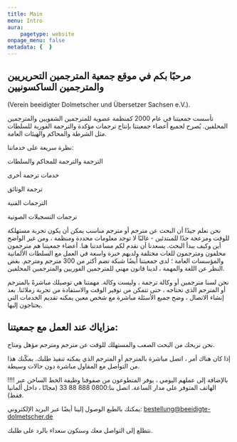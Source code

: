 ```yaml
---
title: Main
menu: Intro
aura:
    pagetype: website
onpage_menu: false
metadata: {  }
---
```


## مرحبًا بكم في موقع جمعية المترجمين التحريريين والمترجمين الساكسونيين

(Verein beeidigter Dolmetscher und Übersetzer Sachsen e.V.).

تأسست جمعيتنا في عام 2000 كمنظمة عضوية للمترجمين الشفويين والمترجمين المحلفين. يُصرح لجميع أعضاء جمعيتنا بإنتاج ترجمات مؤكدة والترجمة الفورية للسلطات مثل الشرطة والمحاكم والهيئات العامة.

نظرة سريعة على خدماتنا:

<span class="glyphicon glyphicon-check"></span> الترجمة والترجمة للمحاكم والسلطات

<span class="glyphicon glyphicon-check"></span> خدمات ترجمة أخرى

<span class="glyphicon glyphicon-check"></span> ترجمة الوثائق

<span class="glyphicon glyphicon-check"></span> الترجمات الفنية

<span class="glyphicon glyphicon-check"></span> ترجمات التسجيلات الصوتية
 
نحن نعلم جيدًا أن البحث عن مترجم أو مترجم مناسب يمكن أن يكون تجربة مستهلكة للوقت ومزعجة جدًا للمبتدئين - غالبًا لا توجد معلومات محددة ومنظمة ، ومن غير الواضح أين وكيف يبدأ البحث. يسعدنا أن نقدم لكم مساعدتنا هنا. أعضاء جمعيتنا هم مترجمون محلفون ومترجمون للغات مختلفة ولديهم خبرة واسعة في العمل مع السلطات الألمانية والمؤسسات العامة ؛ لدى جمعيتنا أيضًا شبكة تضم أكثر من 300 مترجم ومترجم. بغض النظر عن اللغة والمهمة ، لدينا قانون مهني للمترجمين الفوريين والمترجمين المحلفين.

نحن لسنا مترجمين أو وكالة ترجمة ، وليست وكالة. مهمتنا هي توصيلك مباشرةً بالمترجم أو المترجم الذي تحتاجه ، حتى تتمكن من توفير الوقت والاستفادة من تجربة زملائنا. بعد إنشاء الاتصال ، وضح جميع الأسئلة مباشرة مع شخص معين يمكنه تقديم الخدمات التي يحتاجون إليها.

## مزاياك عند العمل مع جمعيتنا:

<span class="glyphicon glyphicon-check"></span> نحن نريحك من البحث الصعب والمستهلك للوقت عن مترجم ومترجم مؤهل ومتاح.

<span class="glyphicon glyphicon-check"></span> إذا كان هناك أمر ، اتصل مباشرة بالمترجم أو المترجم الذي يمكنه تنفيذ طلبك. يمكّنك هذا من التواصل مع المقاول مباشرة دون حالات وسيطة.

!!!! بالإضافة إلى عملهم اليومي ، يوفر المتطوعون من صفوفنا وظيفة الخط الساخن عبر الهاتف المتوفر على مدار الساعة. اتصل بنا:0800 888 88 33  (مجانًا ، داخل ألمانيا فقط).

يمكنك بالطبع الوصول إلينا أيضًا عبر البريد الإلكتروني: bestellung@beeidigte-dolmetscher.de

نتطلع إلى التواصل معك وسنكون سعداء بالرد على طلبك.

<br>
<br>
<br>